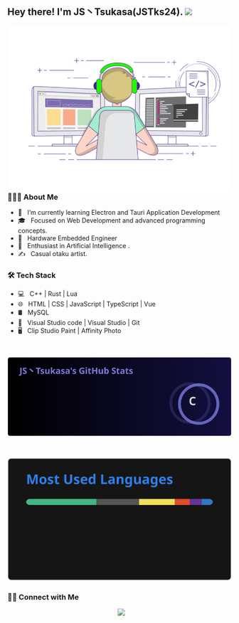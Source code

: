 <h2> Hey there! I'm JS丶Tsukasa(JSTks24). <img src="https://github.com/souvikguria98/souvikguria98/blob/master/Hi.gif" width="25"></h2>
<img align="right" alt="GIF" src="https://raw.githubusercontent.com/devSouvik/devSouvik/master/gif3.gif" width="500"/>

<h3> 👨🏻‍💻 About Me </h3>

- 🔭 &nbsp; I’m currently learning Electron and Tauri Application Development
- 🎓 &nbsp; Focused on Web Development and advanced programming concepts.
- 💼 &nbsp; Hardware Embedded Engineer
- 🌱 &nbsp; Enthusiast in Artificial Intelligence .
- ✍️ &nbsp; Casual otaku artist.

<h3>🛠 Tech Stack</h3>

- 💻 &nbsp; C++ | Rust | Lua
- 🌐 &nbsp; HTML | CSS | JavaScript | TypeScript | Vue
- 🛢 &nbsp; MySQL
- 🔧 &nbsp; Visual Studio code | Visual Studio | Git
- 🖥 &nbsp; Clip Studio Paint | Affinity Photo

<br>

![Stats](./stats.svg?v=$TIMESTAMP)

</br>

![Top Langs](./toplangs.svg?v=$TIMESTAMP)


<h3> 🤝🏻 Connect with Me </h3>

<p align="center">
&nbsp; <a href="https://x.com/CEJ_LRG_Tsukasa" target="_blank" rel="noopener noreferrer"><img src="https://img.icons8.com/plasticine/100/000000/twitter.png" width="50" /></a>  

</p>
